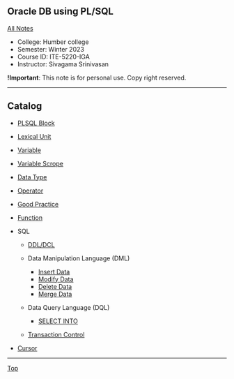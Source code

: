 ## Oracle DB using PL/SQL

[All Notes](../../index.md)

- College: Humber college
- Semester: Winter 2023
- Course ID: ITE-5220-IGA
- Instructor: Sivagama Srinivasan

**!Important**: This note is for personal use. Copy right reserved.

---

## Catalog

- [PLSQL Block](./block.md)
- [Lexical Unit](./lexical_unit.md)
- [Variable](./variable.md)
- [Variable Scrope](./variable_scope.md)
- [Data Type](./data_type.md)
- [Operator](./operator.md)
- [Good Practice](./good_practice.md)
- [Function](./function.md)

- SQL

  - [DDL/DCL](./DDL%26DCL/limitation.md)

  - Data Manipulation Language (DML)

    - [Insert Data](./DML/insert_row.md)
    - [Modify Data](./DML/modify_row.md)
    - [Delete Data](./DML/delete_row.md)
    - [Merge Data](./DML/merge_row.md)

  - Data Query Language (DQL)

    - [SELECT INTO](./DQL/select_into.md)

  - [Transaction Control](./TCS/transaction.md)

- [Cursor](./cursor.md)

---

[Top](#oracle-db-using-plsql)

